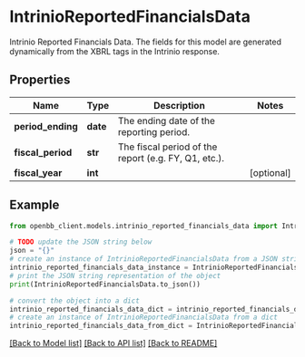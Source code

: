 # IntrinioReportedFinancialsData

Intrinio Reported Financials Data.  The fields for this model are generated dynamically from the XBRL tags in the Intrinio response.

## Properties

Name | Type | Description | Notes
------------ | ------------- | ------------- | -------------
**period_ending** | **date** | The ending date of the reporting period. | 
**fiscal_period** | **str** | The fiscal period of the report (e.g. FY, Q1, etc.). | 
**fiscal_year** | **int** |  | [optional] 

## Example

```python
from openbb_client.models.intrinio_reported_financials_data import IntrinioReportedFinancialsData

# TODO update the JSON string below
json = "{}"
# create an instance of IntrinioReportedFinancialsData from a JSON string
intrinio_reported_financials_data_instance = IntrinioReportedFinancialsData.from_json(json)
# print the JSON string representation of the object
print(IntrinioReportedFinancialsData.to_json())

# convert the object into a dict
intrinio_reported_financials_data_dict = intrinio_reported_financials_data_instance.to_dict()
# create an instance of IntrinioReportedFinancialsData from a dict
intrinio_reported_financials_data_from_dict = IntrinioReportedFinancialsData.from_dict(intrinio_reported_financials_data_dict)
```
[[Back to Model list]](../README.md#documentation-for-models) [[Back to API list]](../README.md#documentation-for-api-endpoints) [[Back to README]](../README.md)


